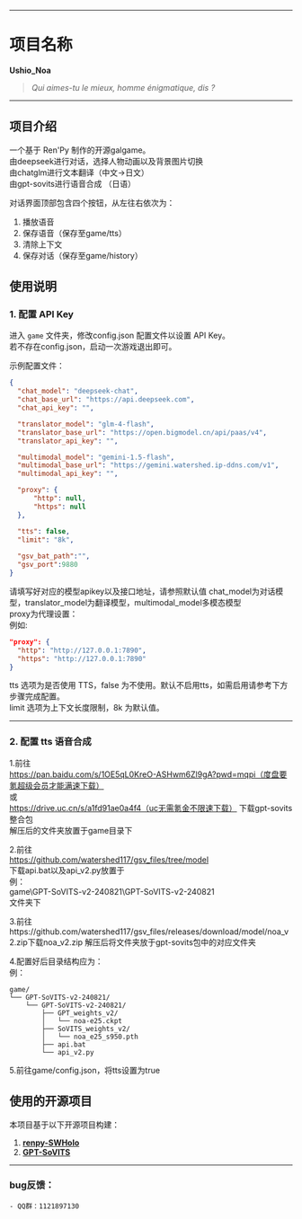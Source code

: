 
---

# 项目名称  
**Ushio_Noa**  

> *Qui aimes-tu le mieux, homme énigmatique, dis ?*  
---
## 项目介绍  
一个基于 Ren'Py 制作的开源galgame。<br>
由deepseek进行对话，选择人物动画以及背景图片切换<br>
由chatglm进行文本翻译（中文->日文）<br>
由gpt-sovits进行语音合成 （日语）<br>

对话界面顶部包含四个按钮，从左往右依次为：  
1. 播放语音
2. 保存语音（保存至game/tts）
3. 清除上下文
4. 保存对话（保存至game/history）

## 使用说明  

### 1. 配置 API Key  
进入 `game` 文件夹，修改config.json 配置文件以设置 API Key。  
若不存在config.json，启动一次游戏退出即可。  

示例配置文件：  
```json
{
  "chat_model": "deepseek-chat",
  "chat_base_url": "https://api.deepseek.com",
  "chat_api_key": "",

  "translator_model": "glm-4-flash",
  "translator_base_url": "https://open.bigmodel.cn/api/paas/v4",
  "translator_api_key": "",

  "multimodal_model": "gemini-1.5-flash",
  "multimodal_base_url": "https://gemini.watershed.ip-ddns.com/v1",
  "multimodal_api_key": "",

  "proxy": {
      "http": null,
      "https": null
  },

  "tts": false,
  "limit": "8k",
  
  "gsv_bat_path":"",
  "gsv_port":9880
}

```
请填写好对应的模型apikey以及接口地址，请参照默认值
chat_model为对话模型，translator_model为翻译模型，multimodal_model多模态模型  
proxy为代理设置：<br>
例如:
```json
"proxy": {
  "http": "http://127.0.0.1:7890",
  "https": "http://127.0.0.1:7890"
}
```
tts 选项为是否使用 TTS，false 为不使用。默认不启用tts，如需启用请参考下方步骤完成配置。  
limit 选项为上下文长度限制，8k 为默认值。  


---
### 2. 配置 tts 语音合成 
1.前往<br>
https://pan.baidu.com/s/1OE5qL0KreO-ASHwm6Zl9gA?pwd=mqpi（度盘要氪超级会员才能满速下载）<br>
或<br>
https://drive.uc.cn/s/a1fd91ae0a4f4（uc无需氪金不限速下载）
下载gpt-sovits整合包<br>
解压后的文件夹放置于game目录下<br>

2.前往<br>
https://github.com/watershed117/gsv_files/tree/model<br>
下载api.bat以及api_v2.py放置于<br>
例：<br>
game\GPT-SoVITS-v2-240821\GPT-SoVITS-v2-240821<br>
文件夹下

3.前往https://github.com/watershed117/gsv_files/releases/download/model/noa_v2.zip下载noa_v2.zip
解压后将文件夹放于gpt-sovits包中的对应文件夹

4.配置好后目录结构应为：<br>
例：<br>
```plaintext
game/
└── GPT-SoVITS-v2-240821/
    └── GPT-SoVITS-v2-240821/
        ├── GPT_weights_v2/
        │   └── noa-e25.ckpt
        ├── SoVITS_weights_v2/
        │   └── noa_e25_s950.pth
        ├── api.bat
        └── api_v2.py
```

5.前往game/config.json，将tts设置为true

## 使用的开源项目  
本项目基于以下开源项目构建：  

1. **[renpy-SWHolo](https://github.com/Gouvernathor/renpy-SWHolo)**  
2. **[GPT-SoVITS](https://github.com/RVC-Boss/GPT-SoVITS)**  

---

### bug反馈：
    - QQ群：1121897130